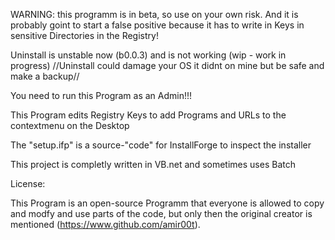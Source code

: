 WARNING: this programm is in beta, so use on your own risk. And it is probably goint to start a false positive because it has to write in Keys in sensitive Directories in the Registry!

Uninstall is unstable now (b0.0.3) and is not working (wip - work in progress)
//Uninstall could damage your OS it didnt on mine but be safe and make a backup//

You need to run this Program as an Admin!!!

This Program edits Registry Keys to add Programs and URLs to the contextmenu on the Desktop

The "setup.ifp" is a source-"code" for InstallForge to inspect the installer

This project is completly written in VB.net and sometimes uses Batch

License:

This Program is an open-source Programm that everyone is allowed to copy and modfy and use parts of the code,
but only then the original creator is mentioned (https://www.github.com/amir00t).
